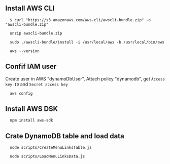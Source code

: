 ## Install AWS CLI
```
  $ curl "https://s3.amazonaws.com/aws-cli/awscli-bundle.zip" -o "awscli-bundle.zip"
  
  unzip awscli-bundle.zip

  sudo ./awscli-bundle/install -i /usr/local/aws -b /usr/local/bin/aws

  aws --version
```

## Confif IAM user
Create user in AWS "dynamoDbUser", Attach policy "dynamodb", get `Access key ID` and `Secret access key`

```
  aws config
```

## Install AWS DSK
```
  npm install aws-sdk
```


## Crate DynamoDB table and load data
```
  node scripts/CreateMenuLinksTable.js
  
  node scripts/LoadMenuLinksData.js
```









